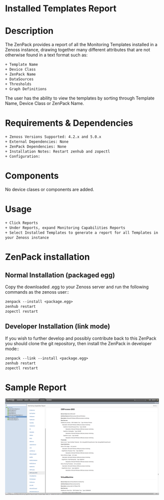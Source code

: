 # Installed Templates Report


Description
===========

The ZenPack provides a report of all the Monitoring Templates installed in a Zenoss instance, drawing together many different attributes that are not otherwise found in a text format such as:

    + Template Name
    + Device Class
    + ZenPack Name
    + DataSources
    + Thresholds
    + Graph Definitions

The user has the ability to view the templates by sorting through Template Name, Device Class or ZenPack Name.


Requirements & Dependencies
===========================

    + Zenoss Versions Supported: 4.2.x and 5.0.x
    + External Dependencies: None
    + ZenPack Dependencies: None
    + Installation Notes: Restart zenhub and zopectl
    + Configuration:

Components
==========

No device clases or components are added.


Usage
================

    + Click Reports
    + Under Reports, expand Monitoring Capabilities Reports
    + Select Installed Templates to generate a report for all Templates in your Zenoss instance


ZenPack installation
======================

Normal Installation (packaged egg)
----------------------------------
Copy the downloaded .egg to your Zenoss server and run the following commands as the zenoss
user::

    zenpack --install <package.egg>
    zenhub restart
    zopectl restart


Developer Installation (link mode)
----------------------------------
If you wish to further develop and possibly contribute back to this
ZenPack you should clone the git repository, then install the ZenPack in
developer mode::

    zenpack --link --install <package.egg>
    zenhub restart
    zopectl restart



Sample Report
===========
![Alt text](/screenshots/Report_Example.png?raw=true)
